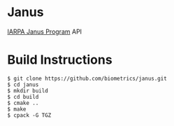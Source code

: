 Janus
=====

[IARPA Janus Program](http://www.iarpa.gov/Programs/sc/Janus/janus.html) API

# Build Instructions

    $ git clone https://github.com/biometrics/janus.git
    $ cd janus
    $ mkdir build
    $ cd build
    $ cmake ..
    $ make
    $ cpack -G TGZ

